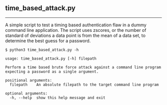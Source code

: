 time_based_attack.py
------
------

A simple script to test a timing based authentication flaw in a dummy command line application. The script uses zscores, or the number of standard of deviations a data point is from the mean of a data set, to determine the best guess for a password.

```
$ python3 time_based_attack.py -h                                                                                                                                                          

usage: time_based_attack.py [-h] filepath

Perform a time based brute force attack against a command line program expecting a password as a single argument.

positional arguments:
  filepath    An absolute filepath to the target command line program

optional arguments:
  -h, --help  show this help message and exit
```
